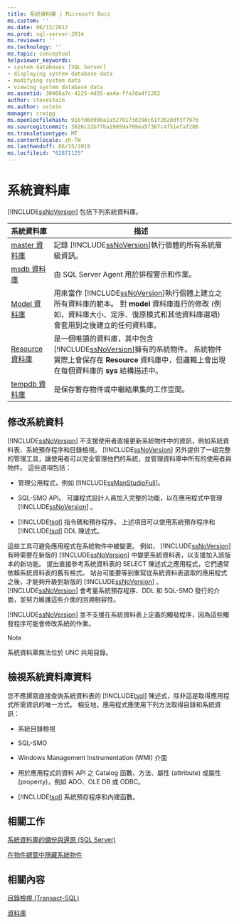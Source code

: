 ```yaml
---
title: 系統資料庫 | Microsoft Docs
ms.custom: ''
ms.date: 06/13/2017
ms.prod: sql-server-2014
ms.reviewer: ''
ms.technology: ''
ms.topic: conceptual
helpviewer_keywords:
- system databases [SQL Server]
- displaying system database data
- modifying system data
- viewing system database data
ms.assetid: 30468a7c-4225-4d35-aa4a-ffa7da4f1282
author: stevestein
ms.author: sstein
manager: craigg
ms.openlocfilehash: 916fd6d996a1a5270173d290c61f262ddf3f797b
ms.sourcegitcommit: 3026c22b7fba19059a769ea5f367c4f51efaf286
ms.translationtype: MT
ms.contentlocale: zh-TW
ms.lasthandoff: 06/15/2019
ms.locfileid: "62871125"
---
```

# <a name="system-databases"></a>系統資料庫
  [!INCLUDE[ssNoVersion](../../includes/ssnoversion-md.md)] 包括下列系統資料庫。  
  
|系統資料庫|描述|  
|---------------------|-----------------|  
|[master 資料庫](master-database.md)|記錄 [!INCLUDE[ssNoVersion](../../includes/ssnoversion-md.md)]執行個體的所有系統層級資訊。|  
|[msdb 資料庫](msdb-database.md)|由 SQL Server Agent 用於排程警示和作業。|  
|[Model 資料庫](model-database.md)|用來當作 [!INCLUDE[ssNoVersion](../../includes/ssnoversion-md.md)]執行個體上建立之所有資料庫的範本。 對 **model** 資料庫進行的修改 (例如，資料庫大小、定序、復原模式和其他資料庫選項) 會套用到之後建立的任何資料庫。|  
|[Resource 資料庫](resource-database.md)|是一個唯讀的資料庫，其中包含 [!INCLUDE[ssNoVersion](../../includes/ssnoversion-md.md)]擁有的系統物件。 系統物件實際上會保存在 **Resource** 資料庫中，但邏輯上會出現在每個資料庫的 **sys** 結構描述中。|  
|[tempdb 資料庫](tempdb-database.md)|是保存暫存物件或中繼結果集的工作空間。|  
  
## <a name="modifying-system-data"></a>修改系統資料  
 [!INCLUDE[ssNoVersion](../../includes/ssnoversion-md.md)] 不支援使用者直接更新系統物件中的資訊，例如系統資料表、系統預存程序和目錄檢視。 [!INCLUDE[ssNoVersion](../../includes/ssnoversion-md.md)] 另外提供了一組完整的管理工具，讓使用者可以完全管理他們的系統，並管理資料庫中所有的使用者與物件。 這些選項包括：  
  
-   管理公用程式，例如 [!INCLUDE[ssManStudioFull](../../includes/ssmanstudiofull-md.md)]。  
  
-   SQL-SMO API。 可讓程式設計人員加入完整的功能，以在應用程式中管理 [!INCLUDE[ssNoVersion](../../includes/ssnoversion-md.md)] 。  
  
-   [!INCLUDE[tsql](../../includes/tsql-md.md)] 指令碼和預存程序。 上述項目可以使用系統預存程序和 [!INCLUDE[tsql](../../includes/tsql-md.md)] DDL 陳述式。  
  
 這些工具可避免應用程式在系統物件中被變更。 例如， [!INCLUDE[ssNoVersion](../../includes/ssnoversion-md.md)] 有時需要在新版的 [!INCLUDE[ssNoVersion](../../includes/ssnoversion-md.md)] 中變更系統資料表，以支援加入該版本的新功能。 提出直接參考系統資料表的 SELECT 陳述式之應用程式，它們通常依賴系統資料表的舊有格式。 站台可能要等到重寫從系統資料表選取的應用程式之後，才能夠升級到新版的 [!INCLUDE[ssNoVersion](../../includes/ssnoversion-md.md)] 。 [!INCLUDE[ssNoVersion](../../includes/ssnoversion-md.md)] 會考量系統預存程序、DDL 和 SQL-SMO 發行的介面，並努力維護這些介面的回溯相容性。  
  
 [!INCLUDE[ssNoVersion](../../includes/ssnoversion-md.md)] 並不支援在系統資料表上定義的觸發程序，因為這些觸發程序可能會修改系統的作業。  
  
> [!NOTE]  
>  系統資料庫無法位於 UNC 共用目錄。  
  
## <a name="viewing-system-database-data"></a>檢視系統資料庫資料  
 您不應撰寫直接查詢系統資料表的 [!INCLUDE[tsql](../../includes/tsql-md.md)] 陳述式，除非這是取得應用程式所需資訊的唯一方式。 相反地，應用程式應使用下列方法取得目錄和系統資訊：  
  
-   系統目錄檢視  
  
-   SQL-SMO  
  
-   Windows Management Instrumentation (WMI) 介面  
  
-   用於應用程式的資料 API 之 Catalog 函數、方法、屬性 (attribute) 或屬性 (property)，例如 ADO、OLE DB 或 ODBC。  
  
-   [!INCLUDE[tsql](../../includes/tsql-md.md)] 系統預存程序和內建函數。  
  
## <a name="related-tasks"></a>相關工作  
 [系統資料庫的備份與還原 &#40;SQL Server&#41;](../backup-restore/back-up-and-restore-of-system-databases-sql-server.md)  
  
 [在物件總管中隱藏系統物件](../../ssms/object/object-explorer.md)  
  
## <a name="related-content"></a>相關內容  
 [目錄檢視 &#40;Transact-SQL&#41;](/sql/relational-databases/system-catalog-views/catalog-views-transact-sql)  
  
 [資料庫](databases.md)  
  
  
